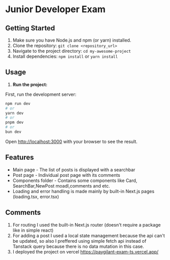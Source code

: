 # Junior Developer Exam

## Getting Started

1. Make sure you have Node.js and npm (or yarn) installed.
2. Clone the repository: `git clone <repository_url>`
3. Navigate to the project directory: `cd my-awesome-project`
4. Install dependencies: `npm install` or `yarn install`

## Usage

1. **Run the project:**

First, run the development server:

```bash
npm run dev
# or
yarn dev
# or
pnpm dev
# or
bun dev
```

Open [http://localhost:3000](http://localhost:3000) with your browser to see the result.

## Features

- Main page - The list of posts is displayed with a searchbar
- Post page - Individual post page with its comments
- Components folder - Contains some components like Card, SearchBar,NewPost moadl,comments and etc.
- Loading and error handling is made mainly by built-in Next.js pages (loading.tsx, error.tsx)

## Comments

1. For routing I used the built-in Next.js router (doesn't require a package like in simple react)
2. For adding a post I used a local state management because the api can't be updated,
   so also I preffered using simple fetch api instead of Tanstack query because there is no data mutation in this case.
3. I deployed the project on vercel https://paygilant-exam-ts.vercel.app/

